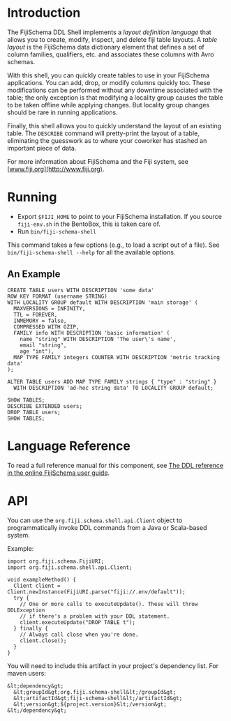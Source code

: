 

Introduction
============

The FijiSchema DDL Shell implements a _layout definition language_ that
allows you to create, modify, inspect, and delete fiji table layouts. A
_table layout_ is the FijiSchema data dictionary element that defines a set
of column families, qualifiers, etc. and associates these columns with
Avro schemas.

With this shell, you can quickly create tables to use in your FijiSchema
applications. You can add, drop, or modify columns quickly too. These
modifications can be performed without any downtime associated with the
table; the only exception is that modifying a locality group causes
the table to be taken offline while applying changes. But locality group
changes should be rare in running applications.

Finally, this shell allows you to quickly understand the layout of an
existing table. The `DESCRIBE` command will pretty-print the layout of a
table, eliminating the guesswork as to where your coworker has stashed an
important piece of data.


For more information about FijiSchema and the Fiji system, see
[www.fiji.org](http://www.fiji.org).


Running
=======

* Export `$FIJI_HOME` to point to your FijiSchema installation.
  If you source `fiji-env.sh` in the BentoBox, this is taken care of.
* Run `bin/fiji-schema-shell`

This command takes a few options (e.g., to load a script out of a file).
See `bin/fiji-schema-shell --help` for all the available options.

An Example
----------

    CREATE TABLE users WITH DESCRIPTION 'some data'
    ROW KEY FORMAT (username STRING)
    WITH LOCALITY GROUP default WITH DESCRIPTION 'main storage' (
      MAXVERSIONS = INFINITY,
      TTL = FOREVER,
      INMEMORY = false,
      COMPRESSED WITH GZIP,
      FAMILY info WITH DESCRIPTION 'basic information' (
        name "string" WITH DESCRIPTION 'The user\'s name',
        email "string",
        age "int"),
      MAP TYPE FAMILY integers COUNTER WITH DESCRIPTION 'metric tracking data'
    );

    ALTER TABLE users ADD MAP TYPE FAMILY strings { "type" : "string" }
      WITH DESCRIPTION 'ad-hoc string data' TO LOCALITY GROUP default;

    SHOW TABLES;
    DESCRIBE EXTENDED users;
    DROP TABLE users;
    SHOW TABLES;


Language Reference
==================

To read a full reference manual for this component, see 
[The DDL reference in the online FijiSchema user guide](http://docs.fiji.org/userguides/schema/${project.version}/schema-shell-ddl-ref/).

API
===

You can use the `org.fiji.schema.shell.api.Client` object to programmatically
invoke DDL commands from a Java or Scala-based system.

Example:

    import org.fiji.schema.FijiURI;
    import org.fiji.schema.shell.api.Client;

    void exampleMethod() {
      Client client = Client.newInstance(FijiURI.parse("fiji://.env/default"));
      try {
        // One or more calls to executeUpdate(). These will throw DDLException
        // if there's a problem with your DDL statement.
        client.executeUpdate("DROP TABLE t");
      } finally {
        // Always call close when you're done.
        client.close();
      }
    }


You will need to include this artifact in your project's dependency list.
For maven users:

    &lt;dependency&gt;
      &lt;groupId&gt;org.fiji.schema-shell&lt;/groupId&gt;
      &lt;artifactId&gt;fiji-schema-shell&lt;/artifactId&gt;
      &lt;version&gt;${project.version}&lt;/version&gt;
    &lt;/dependency&gt;

